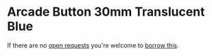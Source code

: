 # Arcade Button 30mm Translucent Blue
If there are no [open requests](../../../../issues?q=is%3Aissue+is%3Aopen+%22Arcade+Button+30mm+Translucent+Blue%22+in%3Atitle) you're welcome to [borrow this](../../../../issues/new?title=Borrow+request+for+Arcade+Button+30mm+Translucent+Blue&body=1+piece+of+%5Bthis%5D%28..%2Fblob%2Fmain%2F.%2FParts%2FButtons%2FArcade_Button_30mm_Translucent_Blue.md%29+for+~2+weeks.).